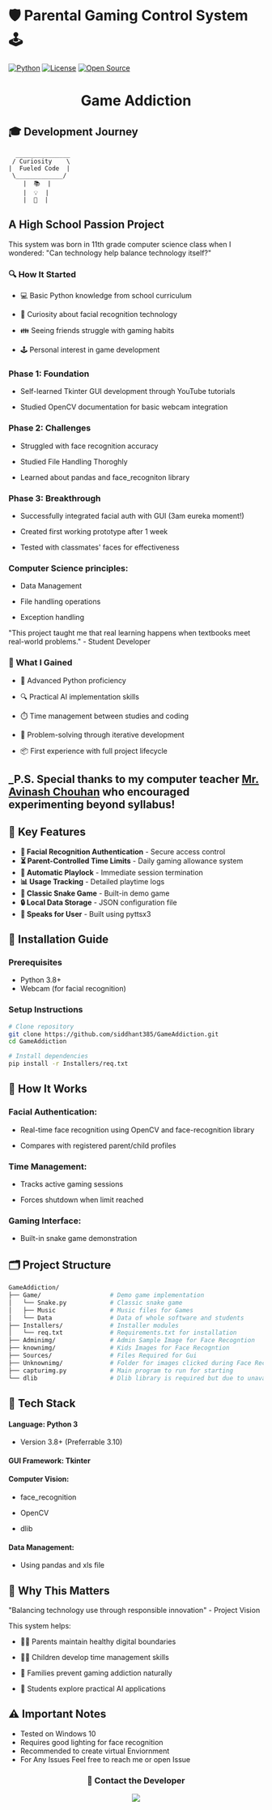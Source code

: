 # 🛡️ Parental Gaming Control System 🕹️

[![Python](https://img.shields.io/badge/Python-3.8%2B-blue?logo=python&style=flat-square)](https://www.python.org/)
[![License](https://img.shields.io/github/license/siddhant385/GameAddiction?style=flat-square)](https://github.com/siddhant385/GameAddiction/blob/main/LICENSE)
[![Open Source](https://img.shields.io/badge/Open%20Source-♥-red?style=flat-square)](https://opensource.org/)

<div align="center">
  <h1>Game Addiction</h1>
</div>


## 🎓 Development Journey

```ascii
  _______________
 / Curiosity    \
|  Fueled Code  |
 \_____________/
    |  📚  |
    |  💡  |
    |  🐍  |
```
## A High School Passion Project

This system was born in 11th grade computer science class when I wondered:
"Can technology help balance technology itself?"

### 🔍 How It Started
- 💻 Basic Python knowledge from school curriculum

- 🧠 Curiosity about facial recognition technology

- 👪 Seeing friends struggle with gaming habits

- 🕹️ Personal interest in game development

### Phase 1: Foundation

- Self-learned Tkinter GUI development through YouTube tutorials

- Studied OpenCV documentation for basic webcam integration

### Phase 2: Challenges

- Struggled with face recognition accuracy

- Studied File Handling Thoroghly

- Learned about pandas and face_recogniton library

### Phase 3: Breakthrough

- Successfully integrated facial auth with GUI (3am eureka moment!)

- Created first working prototype after 1 week

- Tested with classmates' faces for effectiveness

### Computer Science principles:

- Data Management

- File handling operations

- Exception handling

"This project taught me that real learning happens when
textbooks meet real-world problems." - Student Developer

### 🌱 What I Gained
- 🐍 Advanced Python proficiency

- 🔍 Practical AI implementation skills

- ⏱️ Time management between studies and coding

- 🧩 Problem-solving through iterative development

- 📦 First experience with full project lifecycle

## _P.S. Special thanks to my computer teacher [Mr. Avinash Chouhan]() who encouraged experimenting beyond syllabus!





## 🌟 Key Features
- **👦 Facial Recognition Authentication** - Secure access control
- **⏳ Parent-Controlled Time Limits** - Daily gaming allowance system
- **🚫 Automatic Playlock** - Immediate session termination
- **📊 Usage Tracking** - Detailed playtime logs
- **🐍 Classic Snake Game** - Built-in demo game
- **🔒 Local Data Storage** - JSON configuration file
- **👦 Speaks for User** - Built using pyttsx3


## 🚀 Installation Guide  

### Prerequisites  
- Python 3.8+  
- Webcam (for facial recognition)  

### Setup Instructions  
```bash  
# Clone repository  
git clone https://github.com/siddhant385/GameAddiction.git  
cd GameAddiction  

# Install dependencies  
pip install -r Installers/req.txt  

```

## 📖 How It Works
### Facial Authentication:

- Real-time face recognition using OpenCV and face-recognition library

- Compares with registered parent/child profiles

### Time Management:

- Tracks active gaming sessions

- Forces shutdown when limit reached

### Gaming Interface:

- Built-in snake game demonstration

## 🗂️ Project Structure

```bash
GameAddiction/  
├── Game/                   # Demo game implementation  
│   └── Snake.py            # Classic snake game
│   ├── Music               # Music files for Games
│   └── Data                # Data of whole software and students
├── Installers/             # Installer modules  
│   └── req.txt             # Requirements.txt for installation  
├── Adminimg/               # Admin Sample Image for Face Recogntion
├── knownimg/               # Kids Images for Face Recogntion
├── Sources/                # Files Required for Gui
├── Unknownimg/             # Folder for images clicked during Face Recogntion  
├── capturimg.py            # Main program to run for starting
└── dlib                    # Dlib library is required but due to unavailability i have installed it from unofficial libraries
```
## 🧩 Tech Stack
#### Language: Python 3

- Version 3.8+ (Preferrable 3.10)

#### GUI Framework: Tkinter

#### Computer Vision:

- face_recognition

- OpenCV

- dlib

#### Data Management:
- Using pandas and xls file

## 🤔 Why This Matters
"Balancing technology use through responsible innovation" - Project Vision

This system helps:

- 🧑👧 Parents maintain healthy digital boundaries

- 👦👧 Children develop time management skills

- 🏡 Families prevent gaming addiction naturally

- 🔬 Students explore practical AI applications


## ⚠️ Important Notes
- Tested on Windows 10
- Requires good lighting for face recognition
- Recommended to create virtual Enviornment
- For Any Issues Feel free to reach me or open Issue







<div align="center"> <h3>📧 Contact the Developer</h3> <a href="https://github.com/siddhant385"> <img src="https://img.shields.io/badge/GitHub-100000?style=for-the-badge&logo=github&logoColor=white"> </a> </div>




